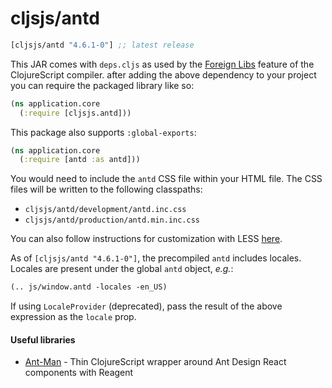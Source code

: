 # cljsjs/antd

[](dependency)
```clojure
[cljsjs/antd "4.6.1-0"] ;; latest release
```
[](/dependency)

This JAR comes with `deps.cljs` as used by the [Foreign Libs][flibs] feature
of the ClojureScript compiler. after adding the above dependency to your project
you can require the packaged library like so:

```clojure
(ns application.core
  (:require [cljsjs.antd]))
```

This package also supports `:global-exports`:

```clojure
(ns application.core
  (:require [antd :as antd]))
```

You would need to include the `antd` CSS file within your HTML file. The CSS files will be written to the following classpaths:

* `cljsjs/antd/development/antd.inc.css`
* `cljsjs/antd/production/antd.min.inc.css`

You can also follow instructions for customization with LESS [here](https://ant.design/docs/react/customize-theme).

As of `[cljsjs/antd "4.6.1-0"]`, the precompiled `antd` includes locales.
Locales are present under the global `antd` object, *e.g.*:

```clojure
(.. js/window.antd -locales -en_US)
```

If using `LocaleProvider` (deprecated), pass the result of the above expression as the
`locale` prop.

[flibs]: https://clojurescript.org/reference/packaging-foreign-deps


#### Useful libraries

* [Ant-Man](https://github.com/hypaer/ant-man) - Thin ClojureScript wrapper around Ant Design React components with Reagent
